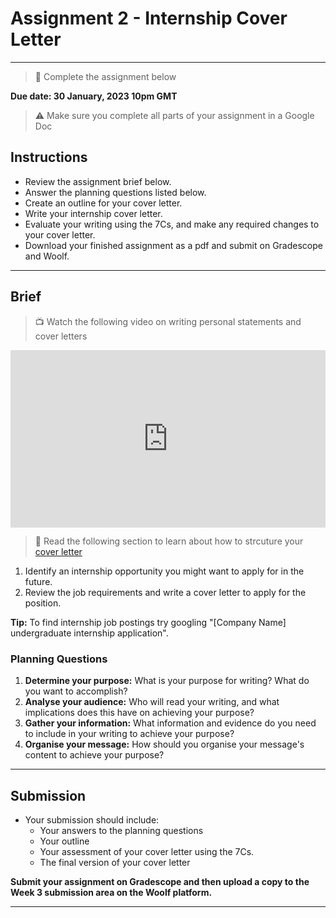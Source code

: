 # Assignment 2 - Internship Cover Letter

---

> 📝 Complete the assignment below

**Due date: 30 January, 2023 10pm GMT**

> ⚠️ Make sure you complete all parts of your assignment in a Google Doc

## Instructions

- Review the assignment brief below.
- Answer the planning questions listed below.
- Create an outline for your cover letter.
- Write your internship cover letter.
- Evaluate your writing using the 7Cs, and make any required changes to your cover letter.
- Download your finished assignment as a pdf and submit on Gradescope and Woolf.

---

## Brief

> 📺 Watch the following video on writing personal statements and cover letters

<div style="position: relative; padding-bottom: 56.25%; height: 0;"><iframe src="https://www.youtube.com/embed/s_7FSTk1ccc" title="YouTube video player" frameborder="0" allow="accelerometer; autoplay; clipboard-write; encrypted-media; gyroscope; picture-in-picture" allowfullscreen style="position: absolute; top: 0; left: 0; width: 100%; height: 100%;"></iframe></div> 

> 📖 Read the following section to learn about how to strcuture your [cover letter](https://openoregon.pressbooks.pub/technicalwriting/chapter/y-3-cover-letters/)

1) Identify an internship opportunity you might want to apply for in the future. 
2) Review the job requirements and write a cover letter to apply for the position.

**Tip:** To find internship job postings try googling "[Company Name] undergraduate internship application".

### Planning Questions

1. **Determine your purpose:** What is your purpose for writing? What do you want to accomplish?
2. **Analyse your audience:** Who will read your writing, and what implications does this have on achieving your purpose?
3. **Gather your information:** What information and evidence do you need to include in your writing to achieve your purpose?
4. **Organise your message:** How should you organise your message's content to achieve your purpose?
 
 ---

## Submission

- Your submission should include:
  - Your answers to the planning questions
  - Your outline
  - Your assessment of your cover letter using the 7Cs.
  - The final version of your cover letter

**Submit your assignment on Gradescope and then upload a copy to the Week 3 submission area on the Woolf platform.**

---

